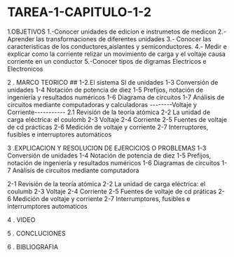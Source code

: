 # TAREA-1-CAPITULO-1-2 
  1.OBJETIVOS 
  1.-Conocer unidades de edicion e instrumetos de medicon
  2.- Aprender las transformaciones de diferentes unidades
  3.- Conocer  las caracteristicas  de los  conductores,aislantes  y semiconductores.
  4.- Medir e  explicar  como la corriente  relizar un movimiento de carga  y el voltaje causa corriente  en un conductor 
  5.-Conocer tipos de digramas Electricos  e Electronicos 

  2 . MARCO TEORICO ## 
1-2.El sistema SI de unidades
1-3 Conversión de unidades
1-4 Notación de potencia de diez
1-5 Prefijos, notación de ingeniería y resultados numéricos
1-6 Diagrama de circuitos
1-7 Análisis de circuitos mediante computadoras y calculadoras
--------Voltaje y Corriente-----------
2.1 Revisión de la teoría atómica
2-2 La unidad de carga eléctrica: el coulomb
2-3  Voltaje
2-4 Corriente
2-5 Fuentes de voltaje de cd prácticas
2-6  Medición de  voltaje y corriente
2-7  Interruptores, fusibles e interruptores automáticos

  3 .EXPLICACION Y RESOLUCION DE EJERCICIOS O PROBLEMAS 
  1-3 Conversión de unidades 
  1-4 Notación de potencia de diez
  1-5 Prefijos, notación de ingeniería y resultados numéricos
  1-6 Diagramas de circuitos
  1-7 Anàlisis de circuitos mediante computadora
  
  2-1 Revisión de la teoría atómica
  2-2 La unidad de carga eléctrica: el coulumb
  2-3  Voltaje
  2-4 Corriente
  2-5 Fuentes de voltaje de cd práticas
  2-6 Medición de voltaje y corriente
2-7 Interrumptores, fusibles e interrumptores automaticos 
  
  
  
   4 . VIDEO
   
   
   5  .  CONCLUCIONES 
   
   
   6 . BIBLIOGRAFIA
   
  
  
  
  
  
  
  
